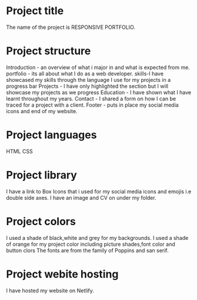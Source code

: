 # Project title
 The name of the project is RESPONSIVE PORTFOLIO.
# Project structure
Introduction - an overview of what i major in and what is expected from me.
portfolio - its all about what I do as a web developer.
skills-I have showcased my skills through the language I use for my projects in a progress bar
Projects -  I have only highlighted the section but I will showcase my projects as we progress
Education - I have shown what I have learnt throughout my years.
Contact - I shared a form on how I can be traced for a project with a client.
Footer - puts in place my social media icons and end of my website.
# Project languages
HTML
CSS
# Project library
I have a link to Box Icons that i used for my social media icons and emojis i.e double side axes.
I have an image and CV on under my folder.
# Project colors
I used a shade of black,white and grey for my backgrounds.
I used a shade of orange for my project color including picture shades,font color and button clors
The fonts are from the family of Poppins and san serif.
# Project webite hosting
I have hosted my website on Netlify.
